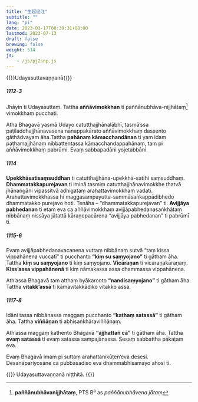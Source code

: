 ```yaml
---
title: "生起经注"
subtitle: ""
lang: "pi"
date: 2023-03-17T08:39:31+08:00
lastmod: 2023-07-13
draft: false
brewing: false
weight: 514
js:
    - /js/pj2snp.js
---
```


{{<subtitle>}}Udayasuttavaṇṇanā{{</subtitle>}}

##### 1112-3

Jhāyin ti Udayasuttaṃ. Tattha **aññāvimokkhan** ti paññānubhāva-nijjhātaṃ[^1] vimokkhaṃ pucchati.

[^1]: **paññānubhāvanijjhātaṃ**, PTS B<sup>a</sup> as *paññānubhāvena jātaṃ*

Atha Bhagavā yasmā Udayo catutthajjhānalābhī, tasmā’ssa paṭiladdhajjhānavasena nānappakārato aññāvimokkhaṃ dassento gāthādvayam āha.Tattha **pahānaṃ kāmacchandānan** ti yam idaṃ paṭhamajjhānaṃ nibbattentassa kāmacchandappahānaṃ, tam pi aññāvimokkhaṃ pabrūmi. Evaṃ sabbapadāni yojetabbāni.

##### 1114

**Upekkhāsatisaṃsuddhan** ti catutthajjhāna-upekkhā-satīhi saṃsuddhaṃ. **Dhammatakkapurejavan** ti iminā tasmiṃ catutthajjhānavimokkhe ṭhatvā jhānaṅgāni vipassitvā adhigataṃ arahattavimokkhaṃ vadati. Arahattavimokkhassa hi maggasampayutta-sammāsaṅkappādibhedo dhammatakko purejavo hoti. Tenāha – “dhammatakkapurejavan” ti. **Avijjāya pabhedanan** ti etam eva ca aññāvimokkhaṃ avijjāpabhedanasaṅkhātaṃ nibbānaṃ nissāya jātattā kāraṇopacārena “avijjāya pabhedanan” ti pabrūmī ti.

##### 1115-6

Evaṃ avijjāpabhedanavacanena vuttaṃ nibbānaṃ sutvā “taṃ kissa vippahānena vuccatī” ti pucchanto **“kiṃ su saṃyojano”** ti gātham āha. Tattha **kiṃ su saṃyojano** ti kiṃ saṃyojano. **Vicāraṇan** ti vicaraṇakāraṇaṃ. **Kiss’assa vippahānenā** ti kiṃ nāmakassa assa dhammassa vippahānena.

Ath’assa Bhagavā tam atthaṃ byākaronto **“nandisaṃyojano”** ti gātham āha. Tattha **vitakk’assā** ti kāmavitakkādiko vitakko assa.

##### 1117-8

Idāni tassa nibbānassa maggaṃ pucchanto **“kathaṃ satassā”** ti gātham āha. Tattha **viññāṇan** ti abhisaṅkhāraviññāṇaṃ.

Ath’assa maggaṃ kathento Bhagavā **“ajjhattañ cā”** ti gātham āha. Tattha **evaṃ satassā** ti evaṃ satassa sampajānassa. Sesaṃ sabbattha pākaṭam eva.

Evaṃ Bhagavā imam pi suttaṃ arahattanikūṭen’eva desesi. Desanāpariyosāne ca pubbasadiso eva dhammābhisamayo ahosī ti.

{{<eof>}}
    Udayasuttavaṇṇanā niṭṭhitā.
{{</eof>}}